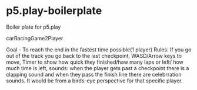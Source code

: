 # p5.play-boilerplate
Boiler plate for p5.play

carRacingGame2Player

Goal - To reach the end in the fastest time possible(1 player)
Rules: If you go out of the track you go back to the last checkpoint, WASD/Arrow keys to  move, 
Timer to show how quick they finished/haw many laps or left/ how much time is left, sounds: when the player gets past a checkpoint there is a clapping sound and when they pass the finish line there are celebrration sounds.
It would be from a birds-eye perspective for that specific player.